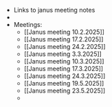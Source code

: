 - Links to janus meeting notes
-
- Meetings:
	- [[Janus meeting 10.2.2025]]
	- [[Janus meeting 17.2.2025]]
	- [[Janus meeting 24.2.2025]]
	- [[Janus meeting 3.3.2025]]
	- [[Janus meeting 10.3.2025]]
	- [[Janus meeting 17.3.2025]]
	- [[Janus meeting 24.3.2025]]
	- [[Janus meeting 19.5.2025]]
	- [[Janus meeting 23.5.2025]]
	-